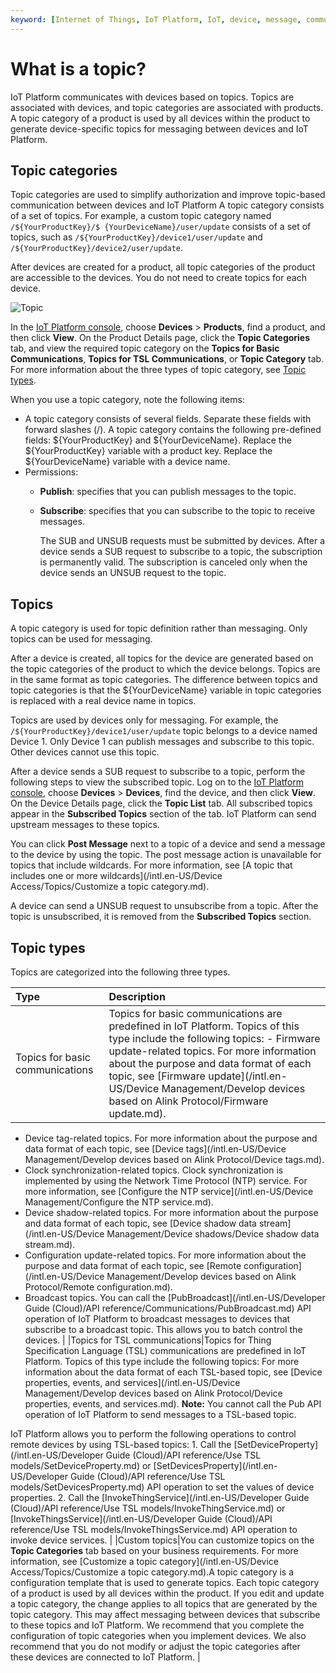 ```yaml
---
keyword: [Internet of Things, IoT Platform, IoT, device, message, communication, topic, topic category, system topic, custom topic]
---
```


# What is a topic?

IoT Platform communicates with devices based on topics. Topics are associated with devices, and topic categories are associated with products. A topic category of a product is used by all devices within the product to generate device-specific topics for messaging between devices and IoT Platform.

## Topic categories

Topic categories are used to simplify authorization and improve topic-based communication between devices and IoT Platform A topic category consists of a set of topics. For example, a custom topic category named `/${YourProductKey}/$ {YourDeviceName}/user/update` consists of a set of topics, such as `/${YourProductKey}/device1/user/update` and `/${YourProductKey}/device2/user/update`.

After devices are created for a product, all topic categories of the product are accessible to the devices. You do not need to create topics for each device.

![Topic](../images/p35287.png "Procedure for generating topics")

In the [IoT Platform console](https://iot.console.aliyun.com), choose **Devices** \> **Products**, find a product, and then click **View**. On the Product Details page, click the **Topic Categories** tab, and view the required topic category on the **Topics for Basic Communications**, **Topics for TSL Communications**, or **Topic Category** tab. For more information about the three types of topic category, see [Topic types](#section_0e7_4fw_ppz).

When you use a topic category, note the following items:

-   A topic category consists of several fields. Separate these fields with forward slashes \(/\). A topic category contains the following pre-defined fields: $\{YourProductKey\} and $\{YourDeviceName\}. Replace the $\{YourProductKey\} variable with a product key. Replace the $\{YourDeviceName\} variable with a device name.
-   Permissions:
    -   **Publish**: specifies that you can publish messages to the topic.
    -   **Subscribe**: specifies that you can subscribe to the topic to receive messages.

        The SUB and UNSUB requests must be submitted by devices. After a device sends a SUB request to subscribe to a topic, the subscription is permanently valid. The subscription is canceled only when the device sends an UNSUB request to the topic.


## Topics

A topic category is used for topic definition rather than messaging. Only topics can be used for messaging.

After a device is created, all topics for the device are generated based on the topic categories of the product to which the device belongs. Topics are in the same format as topic categories. The difference between topics and topic categories is that the $\{YourDeviceName\} variable in topic categories is replaced with a real device name in topics.

Topics are used by devices only for messaging. For example, the `/${YourProductKey}/device1/user/update` topic belongs to a device named Device 1. Only Device 1 can publish messages and subscribe to this topic. Other devices cannot use this topic.

After a device sends a SUB request to subscribe to a topic, perform the following steps to view the subscribed topic. Log on to the [IoT Platform console](https://iot.console.aliyun.com), choose **Devices** \> **Devices**, find the device, and then click **View**. On the Device Details page, click the **Topic List** tab. All subscribed topics appear in the **Subscribed Topics** section of the tab. IoT Platform can send upstream messages to these topics.

You can click **Post Message** next to a topic of a device and send a message to the device by using the topic. The post message action is unavailable for topics that include wildcards. For more information, see [A topic that includes one or more wildcards](/intl.en-US/Device Access/Topics/Customize a topic category.md).

A device can send a UNSUB request to unsubscribe from a topic. After the topic is unsubscribed, it is removed from the **Subscribed Topics** section.

## Topic types

Topics are categorized into the following three types.

|Type|Description|
|:---|:----------|
|Topics for basic communications|Topics for basic communications are predefined in IoT Platform. Topics of this type include the following topics: -   Firmware update-related topics. For more information about the purpose and data format of each topic, see [Firmware update](/intl.en-US/Device Management/Develop devices based on Alink Protocol/Firmware update.md).
-   Device tag-related topics. For more information about the purpose and data format of each topic, see [Device tags](/intl.en-US/Device Management/Develop devices based on Alink Protocol/Device tags.md).
-   Clock synchronization-related topics. Clock synchronization is implemented by using the Network Time Protocol \(NTP\) service. For more information, see [Configure the NTP service](/intl.en-US/Device Management/Configure the NTP service.md).
-   Device shadow-related topics. For more information about the purpose and data format of each topic, see [Device shadow data stream](/intl.en-US/Device Management/Device shadows/Device shadow data stream.md).
-   Configuration update-related topics. For more information about the purpose and data format of each topic, see [Remote configuration](/intl.en-US/Device Management/Develop devices based on Alink Protocol/Remote configuration.md).
-   Broadcast topics. You can call the [PubBroadcast](/intl.en-US/Developer Guide (Cloud)/API reference/Communications/PubBroadcast.md) API operation of IoT Platform to broadcast messages to devices that subscribe to a broadcast topic. This allows you to batch control the devices. |
|Topics for TSL communications|Topics for Thing Specification Language \(TSL\) communications are predefined in IoT Platform. Topics of this type include the following topics: For more information about the data format of each TSL-based topic, see [Device properties, events, and services](/intl.en-US/Device Management/Develop devices based on Alink Protocol/Device properties, events, and services.md). **Note:** You cannot call the Pub API operation of IoT Platform to send messages to a TSL-based topic.

IoT Platform allows you to perform the following operations to control remote devices by using TSL-based topics: 1. Call the [SetDeviceProperty](/intl.en-US/Developer Guide (Cloud)/API reference/Use TSL models/SetDeviceProperty.md) or [SetDevicesProperty](/intl.en-US/Developer Guide (Cloud)/API reference/Use TSL models/SetDevicesProperty.md) API operation to set the values of device properties. 2. Call the [InvokeThingService](/intl.en-US/Developer Guide (Cloud)/API reference/Use TSL models/InvokeThingService.md) or [InvokeThingsService](/intl.en-US/Developer Guide (Cloud)/API reference/Use TSL models/InvokeThingsService.md) API operation to invoke device services. |
|Custom topics|You can customize topics on the **Topic Categories** tab based on your business requirements. For more information, see [Customize a topic category](/intl.en-US/Device Access/Topics/Customize a topic category.md).A topic category is a configuration template that is used to generate topics. Each topic category of a product is used by all devices within the product. If you edit and update a topic category, the change applies to all topics that are generated by the topic category. This may affect messaging between devices that subscribe to these topics and IoT Platform. We recommend that you complete the configuration of topic categories when you implement devices. We also recommend that you do not modify or adjust the topic categories after these devices are connected to IoT Platform. |

